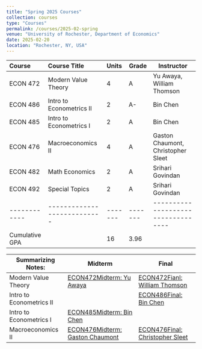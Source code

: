 ```yaml
---
title: "Spring 2025 Courses"
collection: courses
type: "Courses"
permalink: /courses/2025-02-spring
venue: "University of Rochester, Department of Economics"
date: 2025-02-20
location: "Rochester, NY, USA"
---
```


| Course     | Course Title              | Units | Grade | Instructor                       | 
|:-----------|:--------------------------|:------|-------|----------------------------------|
| ECON 472   | Modern Value Theory       |     4 | A     | Yu Awaya, William Thomson        |
| ECON 486   | Intro to Econometrics II  |     2 | A-    | Bin Chen                         |
| ECON 485   | Intro to Econometrics I   |     2 | A     | Bin Chen                         |
| ECON 476   | Macroeconomics II         |     4 | A     | Gaston Chaumont, Christopher Sleet |
| ECON 482   | Math Economics            |     2 | A     | Srihari Govindan                   |
| ECON 492   | Special Topics            |     2 | A     | Srihari Govindan                   |
|------------|---------------------------|-------|-------|----------------------------------|
| Cumulative GPA |                           |    16 | 3.96  |                                  |

| Summarizing Notes: | Midterm | Final |
|-----------|--------------------------|------|
| Modern Value Theory | [ECON472Midterm: Yu Awaya](./assets/ECON472MIDTERM.pdf) | [ECON472Fianl: William Thomson](./assets/ECON472FINAL.pdf) |
| Intro to Econometrics II | | [ECON486Final: Bin Chen](./assets/ECON486FINAL.pdf) |
| Intro to Econometrics I | [ECON485Midterm: Bin Chen](./assets/ECON485MIDTERM.pdf) | |
| Macroeconomics II | [ECON476Midterm: Gaston Chaumont](./assets/ECON476MIDTERM.pdf) | [ECON476Final: Christopher Sleet](./assets/ECON476FINAL.pdf) |
